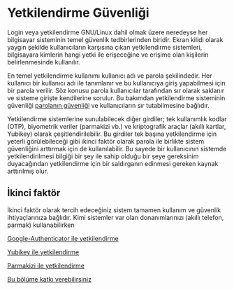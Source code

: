 # Yetkilendirme Güvenliği

Login veya yetkilendirme GNU/Linux dahil olmak üzere neredeyse her bilgisayar sisteminin temel güvenlik tedbirlerinden biridir. Ekran kilidi olarak yaygın şekilde kullanıcıların karşısına çıkan yetkilendirme sistemleri, bilgisayara kimlerin hangi yetki ile erişeceğine ve erişime olan kişilerin belirlenmesinde kullanılır.

En temel yetkilendirme kullanımı kullanıcı adı ve parola şekilindedir. Her kullanıcı bir kullanıcı adı ile tanımlanır ve bu kullanıcıya giriş yapabilmesi için bir parola verilir. Söz konusu parola kullanıcılar tarafından sır olarak saklanır ve sisteme girişte kendilerine sorulur. Bu bakımdan yetkilendirme sisteminin güvenliği [parolanın güvenliği](https://guvenlik.oyd.org.tr/beseri_guvenlik/parolalar.html) ve kullanıcıların sır tutabilmesine bağlıdır.

Yetkilendirme sistemlerine sunulabilecek diğer girdiler; tek kullanımlık kodlar (OTP), biyometrik veriler (parmakizi vb.) ve kriptografik araçlar (akıllı kartlar, Yubikey) olarak çeşitlendirilebilir. Bu girdiler tek başına yetkilendirme için yeterli görülebileceği gibi ikinci faktör olarak parola ile birlikte sistem güvenliğini arttırmak için de kullanılabilir. Bu sayede bir kullanıcının sistemde yetkilendirilmesi bilgiği bir şey ile sahip olduğu bir şeye gereksinim duyacağından yetkilendirme için bir saldırganın edinmesi gereken kaynak arttırılmış olur.

## İkinci faktör

İkinci faktör olarak tercih edeceğiniz sistem tamamen kullanım ve güvenlik ihtiyaçlarınıza bağlıdır. Kimi sistemler var olan donanımlarınızı (akıllı telefon, parmak) kullanabilirken 

[Google-Authenticator ile yetkilendirme](cihaz_guvenligi/ga_pam.md)

[Yubikey ile yetkilendirme](cihaz_guvenligi/yubikey_pam.md)

[Parmakizi ile yetkilendirme](cihaz_guvenligi/parmak_pam.md)

[Bu bölüme katkı verebilirsiniz](https://git.oyd.org.tr/oyd/guvenlik)
